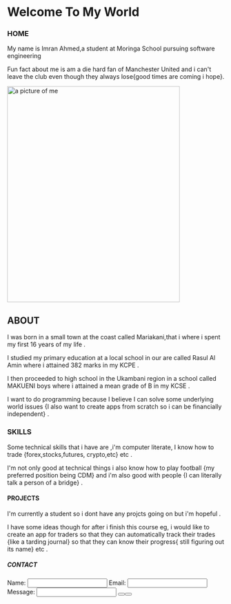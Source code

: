 <head>
    <title>My portfolio</title>
    <h1>Welcome To My World</h1>
</head>
<body>
    <section>
        <nav>
            <h1>HOME</h1>
            <P>My name is Imran Ahmed,a student at Moringa School pursuing software engineering</P>
            <p>Fun fact about me is am a die hard fan of Manchester United and i can't leave the club even though they always lose{good times are coming i hope}. </p>
            <img src="../IMAGES/its me.jpeg" alt="a picture of me" width="400" height="500">
        </nav>
        <nav>
            <h2>ABOUT</h2>
            <p>I was born in a small town at the coast called Mariakani,that i where i spent my first 16 years of my life .</p>
            <p>I studied my primary education at a local school in our are called Rasul Al Amin where i attained 382 marks in my KCPE .</p>
            <P>I then proceeded to high school in the Ukambani region in a school called MAKUENI boys where i attained a mean grade of B in my KCSE .</P>
            <p>I want to do programming because I believe I can solve some underlying world issues {I also want to create apps from scratch so i can be financially independent} . </p>
        </nav>
        <nav>
            <h3>SKILLS</h3>
            <p>Some technical skills that i have are ,i'm computer literate, I know how to trade {forex,stocks,futures, crypto,etc} etc .</p>
            <p>I'm not only good at technical things i also know how to play football {my preferred position being CDM} and i'm also good with people {I can literally talk a person of a bridge} .</p>
        </nav>
        <nav>
            <h4>PROJECTS</h4>
            <P>I'm currently a student so i dont have any projcts going on but i'm hopeful .</P>
            <p>I have some ideas though for after i finish this course eg, i would like to create an app for traders so that they can automatically track their trades {like a tarding journal} so that they can know their progress{ still figuring out its name} etc .</p>
        </nav>
        <nav>
            <h5>CONTACT</h5>
             <form action="#" method="post">
    <label for="name">Name:</label>
    <input type="text" id="name" name="name" required>
    <label for="email">Email:</label>
    <input type="email" id="email" name="email" required>
    <label for="message">Message:</label>
    <input type="message" name="message" rows="5" required>
    <button><button type="submit"></button></button>        
        </nav>
    </section>
</body>